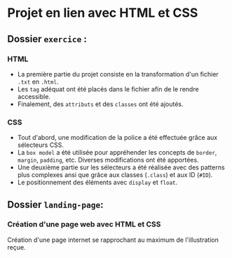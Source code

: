 # Projet en lien avec HTML et CSS

## Dossier `exercice` :

### HTML

* La première partie du projet consiste en la transformation d'un fichier `.txt` en `.html`.
* Les `tag` adéquat ont été placés dans le fichier afin de le rendre accessible.
* Finalement, des `attributs` et des `classes` ont été ajoutés. 

### CSS 

* Tout d'abord, une modification de la police a été effectuée grâce aux sélecteurs CSS.
* La `box model` a été utilisée pour appréhender les concepts de `border`, `margin`, `padding`, etc. Diverses modifications ont été apportées. 
* Une deuxième partie sur les sélecteurs a été réalisée avec des patterns plus complexes ansi que grâce aux classes (`.class`) et aux ID (`#ID`).
* Le positionnement des éléments avec `display` et `float`.


## Dossier `landing-page`:

### Création d'une page web avec HTML et CSS

Création d'une page internet se rapprochant au maximum de l'illustration reçue.
